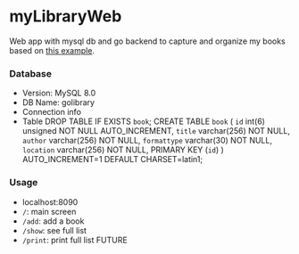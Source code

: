 # myLibraryWeb
Web app with mysql db and go backend to capture and organize my books based on [this example](http://www.golangprograms.com/advance-programs/example-of-golang-crud-using-mysql-from-scratch.html).

### Database
- Version: MySQL 8.0
- DB Name: golibrary
- Connection info
- Table
  DROP TABLE IF EXISTS `book`;
  CREATE TABLE `book` (
  `id` int(6) unsigned NOT NULL AUTO_INCREMENT,
  `title` varchar(256) NOT NULL,
  `author` varchar(256) NOT NULL,
  `formattype` varchar(30) NOT NULL,
  `location` varchar(256) NOT NULL,
  PRIMARY KEY (`id`)
) AUTO_INCREMENT=1 DEFAULT CHARSET=latin1;

### Usage
- localhost:8090
- `/`: main screen
- `/add`: add a book
- `/show`: see full list
- `/print`: print full list FUTURE
